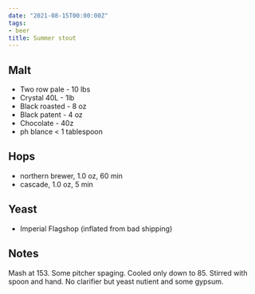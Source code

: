```yaml
---
date: "2021-08-15T00:00:00Z"
tags:
- beer
title: Summer stout
---
```

## Malt
-  Two row pale - 10 lbs
-  Crystal 40L -  1lb
-  Black roasted - 8 oz
-  Black patent - 4 oz
-  Chocolate - 40z
-  ph blance < 1 tablespoon

## Hops
-  northern brewer, 1.0 oz, 60 min
-  cascade, 1.0 oz, 5 min

## Yeast
-  Imperial Flagshop (inflated from bad shipping)

## Notes
Mash at 153. Some pitcher spaging.
Cooled only down to 85. Stirred with spoon and hand.
No clarifier but yeast nutient and some gypsum.